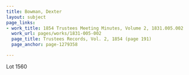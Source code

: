 ```yaml
---
title: Bowman, Dexter
layout: subject
page_links:
- work_title: 1854 Trustees Meeting Minutes, Volume 2, 1831.005.002
  work_url: pages/works/1831-005-002
  page_title: Trustees Records, Vol. 2, 1854 (page 191)
  page_anchor: page-1279358

---
```

<p>Lot 1560</p>
